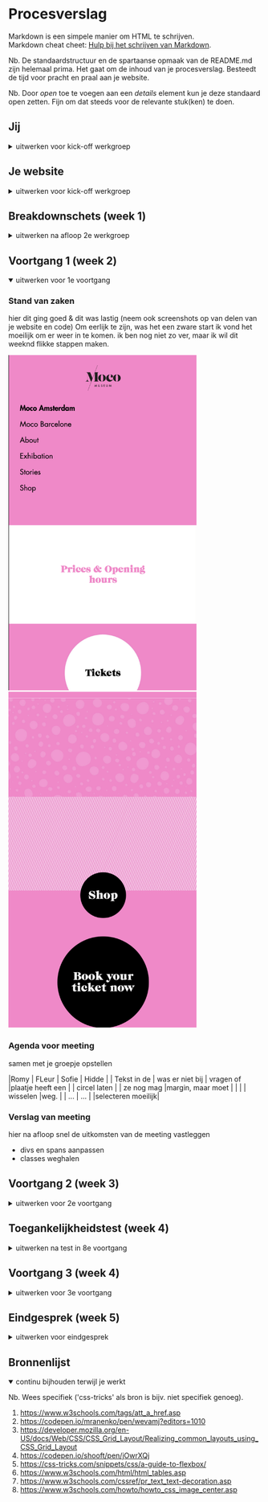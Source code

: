 # Procesverslag
Markdown is een simpele manier om HTML te schrijven.  
Markdown cheat cheet: [Hulp bij het schrijven van Markdown](https://github.com/adam-p/markdown-here/wiki/Markdown-Cheatsheet).

Nb. De standaardstructuur en de spartaanse opmaak van de README.md zijn helemaal prima. Het gaat om de inhoud van je procesverslag. Besteedt de tijd voor pracht en praal aan je website.

Nb. Door *open* toe te voegen aan een *details* element kun je deze standaard open zetten. Fijn om dat steeds voor de relevante stuk(ken) te doen.





## Jij

<details>
<summary>uitwerken voor kick-off werkgroep</summary>

### Auteur:
Romythu Zwijnenburg Tran

#### Je startniveau:
Rood

#### Je focus:
Responsive
 
</details>





## Je website

<details>
<summary>uitwerken voor kick-off werkgroep</summary>

### Je opdracht:
https://mocomuseum.com/

#### Screenshot(s) van de eerste pagina (small screen): 
Home page  
<img src="images/amsterdaminfo.jpg" width="" alt="Start pagina van moco">

#### Screenshot(s) van de tweede pagina (small screen):
hier de naam van de pagina  
<img src="images/amsterdaminfo.jpg" width="" alt="Omschrijving van de openingstijden">
 
</details>



## Breakdownschets (week 1)

<details>
<summary>uitwerken na afloop 2e werkgroep</summary>

### de hele pagina: 
<img src="images/homepage_breakdown.png" width="375px" alt="breakdown van de hele pagina">

### dynamisch deel (bijv menu): 
<img src="images/amsterdaminfo_breakdown.png" width="375px" alt="breakdown van een dynamisch deel">

</details>





## Voortgang 1 (week 2)

<details open>
<summary>uitwerken voor 1e voortgang</summary>

### Stand van zaken
hier dit ging goed & dit was lastig (neem ook screenshots op van delen van je website en code)
Om eerlijk te zijn, was het een zware start ik vond het moeilijk om er weer in te komen. ik ben nog niet zo ver, maar ik wil dit weeknd flikke stappen maken. 

<img src="images/Screenshot 2021-11-24 at 22.26.41.png" width="375px" alt="tussen stand">
<img src="images/Screenshot 2021-11-24 at 22.26.48.png" width="375px" alt="Tussen stand">


### Agenda voor meeting
samen met je groepje opstellen

|Romy            | FLeur              | Sofie       | Hidde            |
| Tekst in de    | was er niet bij    | vragen of    |plaatje heeft een |
| circel laten   |                    | ze nog mag   |margin, maar moet |
|                |                    | wisselen     |weg.              |
| ...            | ...                |              |selecteren moeilijk|


### Verslag van meeting
hier na afloop snel de uitkomsten van de meeting vastleggen

- divs en spans aanpassen
- classes weghalen

</details>





## Voortgang 2 (week 3)

<details>
<summary>uitwerken voor 2e voortgang</summary>

### Stand van zaken
hier dit ging goed & dit was lastig (neem ook screenshots op van delen van je website en code)


### Agenda voor meeting
samen met je groepje opstellen

| romy           | Fleur              | Sofie       | Hidde            |
| ---            | Javascript animatie|iconen in form| knop hamburger   |
|                | h2, p,img op elkaar|              |                  |
| -------------- |                    |              |                  |
| ...            | ...                | ...          | ...              |


### Verslag van meeting
hier na afloop snel de uitkomsten van de meeting vastleggen

- verander de pixels naar em
- :root
- ff kijken naar media query
- span voor hamburger

</details>


## Toegankelijkheidstest (week 4)

<details>
<summary>uitwerken na test in 8e voortgang</summary>

### Bevindingen
Lijst met je bevindingen die in de test naar voren kwamen:

#### Screen reader
De screenreader kwam heel chaotisch over, en hij las ook niet alles op van wat er op mijn website staat. het was ook heel moeilijk om het aan de praat te krijgen


Beter letten op de symantische volgorde en de alt goed uitschrijven met een goede uitleg

<img src="images/test/Screenshot 2021-12-08 at 09.31.50.png" width="375px" alt="bril op me koppie">


#### visuele beperking
Bij elke bril ervaar je iets anders, met sommige heb je totaal geen problemen

Oplossing kan zijn om een button te creeeren voor kleurenblinde, dat de kleuren dan zijn aangepast en beter te bekijken is voor kleuren blinde. Ook kan je bijv spraak toepassen, zodat er voorgelezen word van wat er allemaal staat. (screenreader)
<img src="images/test/IMG_5475.jpeg" width="375px" alt="bril op me koppie">
<img src="images/test/IMG_5476.jpeg" width="375px" alt="bril op me koppie">


#### slechte moteriek 
Door dat je vingers eigenlijk vast zitten kan je ook niet makkelijk buigen met je vingers. alles gaat heel moeizaam en stroef. ALs je gebruikt maakt van je toetsen board dan tik je ook telkens meerdere keys tegelijk.

Je kan dit misschien oplossen door spraak toe tepassen, zodat er niet gebruik gemaakt hoef te worden van je toetsenboard. en door niet te kleine buttons te maken.

<img src="images/test/IMG_2373.jpeg" width="375px" alt="Elastiek om de vingers">


#### spasme/parkison 
Je klikt telkens onvrijwillig op een knopje of op je muis. waardoor je dingen activeert of iets typt dat je eigenlijk niet wilt.  ook voelt je arm na een tijdje heel moe, zelfs als het appraraat van je arm is.

Dit kan je oplossen dmv grotere knoppen, zodat er meer klik ruimte is of bijv de grote van de menu houden maar de klik ruimte erom heen vergroten. Verder is ook een oplossing om de vormgeving groter te doen.

<img src="images/test/IMG_5482.jpeg" width="375px" alt="bril op me koppie">

#### concentratie problemen
De screenreader kwam heel chaotisch over, en hij las ook niet alles op van wat er op mijn website staat. het was ook heel moeilijk om het aan de praat te krijgen


Hier een omschrijving van hoe het opgelost kan worden (met indien nodig een afbeelding)

<img src="images/test/Screenshot 2021-12-08 at 09.31.50.png" width="375px" alt="bril op me koppie">

</details>





## Voortgang 3 (week 4)

<details>
<summary>uitwerken voor 3e voortgang</summary>

### Stand van zaken
hier dit ging goed & dit was lastig (neem ook screenshots op van delen van je website en code)


### Agenda voor meeting
samen met je groepje opstellen

| Romy              | Sofie                 | Hidee         | Fleur            |
|Logo in het midden | Display, row, justify | Grid maken    |                  |            
|ul,li in menu in   |                       |               |
|in het midden      | en dit                |               |                  |
|Grid responsive    | dit als er tijd is    |               |                  |
| ...               | ...                   | ...           | ...              |


### Verslag van meeting
hier na afloop snel de uitkomsten van de meeting vastleggen

- punt 1
- punt 2
- nog een punt
- ...

</details>





## Eindgesprek (week 5)

<details>
<summary>uitwerken voor eindgesprek</summary>

### Stand van zaken
Het coderen ging in het begin erg moeizaam en ik liep ook een weekje vast. 
Bij het hamburger menu liep ik erg vast, maar de student assistent heeft mij geholpen.


Ook was de shop en book your ticket menu maken erg moeilijk. (ik heb het geprobeerd maar het is niet perfect zoals ik wilde)

Wat wel goed ging, was het maken van de grid, na de oefeningen begreep ik het en kon ik het zo maken. 

Voor de volgende keer moet ik niet alles tegelijk willen maken, maar stap voor stap. ik heb gemerkt dat ik graag alles tegelijk wil doen en dat ik dan door de war raak, door de chaos


### Screenshot(s)
Desktop
<img src="images/screenshots/Screenshot 2021-12-14 at 09.53.06.png" width="375px" alt="Screenshot desktop">
<img src="images/screenshots/Screenshot 2021-12-14 at 09.53.13.png" width="375px" alt="Screenshot desktop">
<img src="images/screenshots/Screenshot 2021-12-14 at 09.53.19.png" width="375px" alt="Screenshot desktop">
<img src="images/screenshots/Screenshot 2021-12-14 at 09.53.34.png" width="375px" alt="Screenshot desktop">
<img src="images/screenshots/Screenshot 2021-12-14 at 09.53.43.png" width="375px" alt="Screenshot desktop">
<img src="images/screenshots/Screenshot 2021-12-14 at 09.53.51.png" width="375px" alt="Screenshot desktop">

Ipad
<img src="images/screenshots/Screenshot 2021-12-14 at 09.47.28.png" width="375px" alt="Screenshot ipad">
<img src="images/screenshots/Screenshot 2021-12-14 at 09.52.32.png" width="375px" alt="Screenshot ipad">
<img src="images/screenshots/Screenshot 2021-12-14 at 09.52.24.png" width="375px" alt="Screenshot ipad">
<img src="images/screenshots/Screenshot 2021-12-14 at 09.51.56.png" width="375px" alt="Screenshot ipad">
<img src="images/screenshots/Screenshot 2021-12-14 at 09.52.04.png" width="375px" alt="Screenshot ipad">
<img src="images/screenshots/Screenshot 2021-12-14 at 09.52.12.png" width="375px" alt="Screenshot ipad">
<img src="images/screenshots/Screenshot 2021-12-14 at 09.52.18.png" width="375px" alt="Screenshot ipad">

mobiel
<img src="images/screenshots/Screenshot 2021-12-14 at 09.45.59.png" width="375px" alt="Screenshot mobiel">
<img src="images/screenshots/Screenshot 2021-12-14 at 09.50.13.png" width="375px" alt="Screenshot mobiel">
<img src="images/screenshots/Screenshot 2021-12-14 at 09.51.19.png" width="375px" alt="Screenshot mobiel">
<img src="images/screenshots/Screenshot 2021-12-14 at 09.45.05.png" width="375px" alt="Screenshot mobiel">
<img src="images/screenshots/Screenshot 2021-12-14 at 09.51.32.png" width="375px" alt="Screenshot mobiel">
<img src="images/screenshots/Screenshot 2021-12-14 at 09.51.38.png" width="375px" alt="Screenshot mobiel">
<img src="images/screenshots/Screenshot 2021-12-14 at 09.51.44.png" width="375px" alt="Screenshot mobiel">
</details>





## Bronnenlijst

<details open>
<summary>continu bijhouden terwijl je werkt</summary>

Nb. Wees specifiek ('css-tricks' als bron is bijv. niet specifiek genoeg).

1. https://www.w3schools.com/tags/att_a_href.asp
2. https://codepen.io/mranenko/pen/wevamj?editors=1010
3. https://developer.mozilla.org/en-US/docs/Web/CSS/CSS_Grid_Layout/Realizing_common_layouts_using_CSS_Grid_Layout
4. https://codepen.io/shooft/pen/jOwrXQj 
5. https://css-tricks.com/snippets/css/a-guide-to-flexbox/ 
6. https://www.w3schools.com/html/html_tables.asp
7. https://www.w3schools.com/cssref/pr_text_text-decoration.asp
8. https://www.w3schools.com/howto/howto_css_image_center.asp

</details>